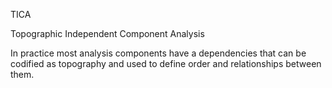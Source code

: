 TICA

Topographic Independent Component Analysis

In practice most analysis components have a dependencies that can be codified as topography and used to define order and relationships between them.

